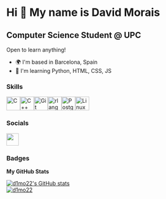 Hi 👋 My name is David Morais
====================================================================================================================================

Computer Science Student @ UPC
------------------------------

Open to learn anything!

* 🌍  I'm based in Barcelona, Spain
* 🧠  I'm learning Python, HTML, CSS, JS

### Skills

<p align="left">
<a href="https://docs.microsoft.com/en-us/cpp/?view=msvc-170" target="_blank" rel="noreferrer"><img src="https://raw.githubusercontent.com/danielcranney/readme-generator/main/public/icons/skills/c-colored.svg" width="36" height="36" alt="C" /></a><a href="https://docs.microsoft.com/en-us/cpp/?view=msvc-170" target="_blank" rel="noreferrer"><img src="https://raw.githubusercontent.com/danielcranney/readme-generator/main/public/icons/skills/cplusplus-colored.svg" width="36" height="36" alt="C++" /></a><a href="https://git-scm.com/" target="_blank" rel="noreferrer"><img src="https://raw.githubusercontent.com/danielcranney/readme-generator/main/public/icons/skills/git-colored.svg" width="36" height="36" alt="Git" /></a><a href="https://www.r-project.org/" target="_blank" rel="noreferrer"><img src="https://raw.githubusercontent.com/danielcranney/readme-generator/main/public/icons/skills/rlang-colored.svg" width="36" height="36" alt="rlang" /></a><a href="https://www.postgresql.org/" target="_blank" rel="noreferrer"><img src="https://raw.githubusercontent.com/danielcranney/readme-generator/main/public/icons/skills/postgresql-colored.svg" width="36" height="36" alt="PostgreSQL" /></a><a href="https://www.linux.org" target="_blank" rel="noreferrer"><img src="https://raw.githubusercontent.com/danielcranney/readme-generator/main/public/icons/skills/linux-colored.svg" width="36" height="36" alt="Linux" /></a>
</p>

### Socials

<p align="left"> <a href="https://www.github.com/d1mo22" target="_blank" rel="noreferrer"> <picture> <source media="(prefers-color-scheme: dark)" srcset="https://raw.githubusercontent.com/danielcranney/readme-generator/main/public/icons/socials/github-dark.svg" /> <source media="(prefers-color-scheme: light)" srcset="https://raw.githubusercontent.com/danielcranney/readme-generator/main/public/icons/socials/github.svg" /> <img src="https://raw.githubusercontent.com/danielcranney/readme-generator/main/public/icons/socials/github.svg" width="32" height="32" /> </picture> </a></p>

### Badges
<b>My GitHub Stats</b>
 
<div align="left">
  <a href="http://www.github.com/d1mo22" style="display: inline-block; margin: 0; padding: 0;">
    <img src="https://github-readme-stats.vercel.app/api?username=d1mo22&show_icons=true&hide=prs,issues,&count_private=true&title_color=3382ed&text_color=ffffff&icon_color=3382ed&bg_color=0d1117&hide_border=true&show_icons=true" alt="d1mo22's GitHub stats"/>
  </a>
</div>

  <a href="http://www.github.com/DarkJaslo" style="display: inline-block; margin: 0; padding: 0;">
    <img src="https://github-readme-stats.vercel.app/api/top-langs?username=d1mo22&show_icons=true&locale=en&layout=compact&bg_color=0d1117&hide_border=true&text_color=ffffff" alt="d1mo22"/>
  </a>





